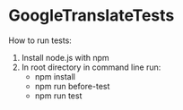 # GoogleTranslateTests

How to run tests:
1. Install node.js with npm
2. In root directory in command line run:
   - npm install
   - npm run before-test
   - npm run test
